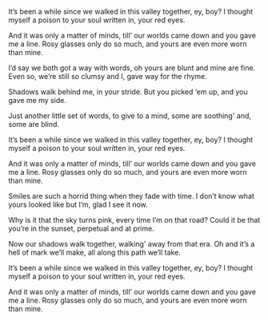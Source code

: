 It’s been a while since we walked in this valley together,
ey, boy?
I thought myself a poison to your soul written in,
your red eyes.

And it was only a matter of minds,
till’ our worlds came down and you gave me a line.
Rosy glasses only do so much,
and yours are even more worn than mine.

I’d say we both got a way with words,
oh yours are blunt and mine are fine.
Even so, we’re still so clumsy and I,
gave way for the rhyme.

Shadows walk behind me,
in your stride.
But you picked ‘em up,
and you gave me my side.

Just another little set of words,
to give to a mind,
some are soothing' and,
some are blind.

It’s been a while since we walked in this valley together,
ey, boy?
I thought myself a poison to your soul written in,
your red eyes.

And it was only a matter of minds,
till’ our worlds came down and you gave me a line.
Rosy glasses only do so much,
and yours are even more worn than mine.

Smiles are such a horrid thing when they fade with time.
I don’t know what yours looked like but I’m,
glad I see it now.

Why is it that the sky turns pink,
every time I’m on that road?
Could it be that you’re in the sunset,
perpetual and at prime.

Now our shadows walk together,
walking' away from that era.
Oh and it’s a hell of mark we’ll make,
all along this path we’ll take.

It’s been a while since we walked in this valley together,
ey, boy?
I thought myself a poison to your soul written in,
your red eyes.

And it was only a matter of minds,
till’ our worlds came down and you gave me a line.
Rosy glasses only do so much,
and yours are even more worn than mine.